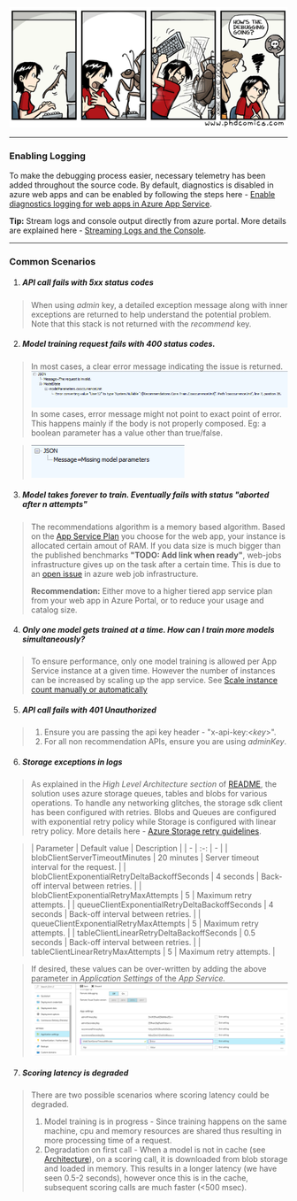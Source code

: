 ![Debugging](images/debugging.gif)

---

### Enabling Logging

To make the debugging process easier, necessary telemetry has been added throughout the source code. By default, diagnostics is disabled in azure web apps and can be enabled by following the steps here - [Enable diagnostics logging for web apps in Azure App Service](https://docs.microsoft.com/en-us/azure/app-service-web/web-sites-enable-diagnostic-log).

**Tip:** Stream logs and console output directly from azure portal. More details are explained here - [Streaming Logs and the Console](https://docs.microsoft.com/en-us/azure/app-service-web/web-sites-streaming-logs-and-console).

---

### Common Scenarios

1. ##### API call fails with 5xx status codes
>When using _admin_ key, a detailed exception message along with inner exceptions are returned to help understand the potential problem. Note that this stack is not returned with the _recommend_ key.


2. ##### Model training request fails with 400 status codes.
> In most cases, a clear error message indicating the issue is returned. 
 ![400Withmessage](images/400withmessage.png)
 In some cases, error message might not point to exact point of error. This happens mainly if the body is not properly composed. Eg: a boolean parameter has a value other than true/false.
 
 >![400Withoutmessage](images/400withoutmessage.png)

3. ##### Model takes forever to train. Eventually fails with status "aborted after n attempts"
>The recommendations algorithm is a memory based algorithm. Based on the [App Service Plan](https://azure.microsoft.com/en-us/pricing/details/app-service) you choose for the web app, your instance is allocated certain amout of RAM. If you data size is much bigger than the published benchmarks **"TODO: Add link when ready"**, web-jobs infrastructure gives up on the task after a certain time. This is due to an [open issue](https://github.com/Azure/azure-webjobs-sdk/issues/899) in azure web job infrastructure.
>
>**Recommendation:** Either move to a higher tiered app service plan from your web app in Azure Portal, or to reduce your usage and catalog size.

4. ##### Only one model gets trained at a time. How can I train more models simultaneously?
>To ensure performance, only one model training is allowed per App Service instance at a given time. However the number of instances can be increased by scaling up the app service. See [Scale instance count manually or automatically](https://docs.microsoft.com/en-us/azure/monitoring-and-diagnostics/insights-how-to-scale?toc=%2fazure%2fapp-service-web%2ftoc.json)

5. ##### API call fails with 401 Unauthorized
>1. Ensure you are passing the api key header - "x-api-key:<*key*>".
>2. For all non recommendation APIs, ensure you are using *adminKey*.

6. ##### Storage exceptions in logs
>As explained in the *High Level Architecture section* of [README](README.MD), the solution uses azure storage queues, tables and blobs for various operations. To handle any networking glitches, the storage sdk client has been configured with retries.
 Blobs and Queues are configured with exponential retry policy while Storage is configured with linear retry policy. More details here - [Azure Storage retry guidelines](https://docs.microsoft.com/en-us/azure/architecture/best-practices/retry-service-specific#azure-storage-retry-guidelines).
   
>| Parameter | Default value | Description |
 | - | :-: | - |
 | blobClientServerTimeoutMinutes | 20 minutes | Server timeout interval for the request. |
 | blobClientExponentialRetryDeltaBackoffSeconds | 4 seconds | Back-off interval between retries.  |
 | blobClientExponentialRetryMaxAttempts | 5 | Maximum retry attempts. |
 | queueClientExponentialRetryDeltaBackoffSeconds | 4 seconds | Back-off interval between retries. |
 | queueClientExponentialRetryMaxAttempts | 5 | Maximum retry attempts. |
 | tableClientLinearRetryDeltaBackoffSeconds | 0.5 seconds | Back-off interval between retries.  |
 | tableClientLinearRetryMaxAttempts | 5 | Maximum retry attempts. |

   >If desired, these values can be over-written by adding the above parameter in *Application Settings* of the *App Service.*
![App Settings Configuration](images/app-settings-configuration.png)

7. ##### Scoring latency is degraded
> There are two possible scenarios where scoring latency could be degraded.
> 1. Model training is in progress - Since training happens on the same machine, cpu and memory resources are shared thus resulting in more processing time of a request.
> 2. Degradation on first call - When a model is not in cache (see [Architecture](doc/architecture.md)), on a scoring call, it is downloaded from blob storage and loaded in memory. This results in a longer latency (we have seen 0.5-2 seconds), however once this is in the cache, subsequent scoring calls are much faster (<500 msec).
